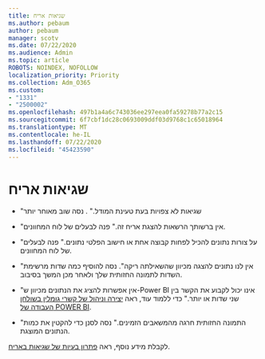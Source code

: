 ```yaml
---
title: שגיאות אריח
ms.author: pebaum
author: pebaum
manager: scotv
ms.date: 07/22/2020
ms.audience: Admin
ms.topic: article
ROBOTS: NOINDEX, NOFOLLOW
localization_priority: Priority
ms.collection: Adm_O365
ms.custom:
- "1331"
- "2500002"
ms.openlocfilehash: 497b1a4a6c743036ee297eea0fa59278b77a2c15
ms.sourcegitcommit: 6f7cbf1dc28c0693009ddf03d9768c1c65018964
ms.translationtype: MT
ms.contentlocale: he-IL
ms.lasthandoff: 07/22/2020
ms.locfileid: "45423590"
---
```

# <a name="tile-errors"></a>שגיאות אריח

- "שגיאות לא צפויות בעת טעינת המודל." . נסה שוב מאוחר יותר

- "אין ברשותך הרשאות להצגת אריח זה." פנה לבעלים של לוח המחוונים.

- "על צורות נתונים להכיל לפחות קבוצה אחת או חישוב הפלטי נתונים." פנה לבעלים של לוח המחוונים.

- "אין לנו נתונים להצגה מכיוון שהשאילתה ריקה". נסה להוסיף כמה שדות מרשימת השדות לתמונה החזותית שלך ולאחר מכן המשך בסיבוב.

- "אין אפשרות להציג את הנתונים מכיוון ש-Power BI אינו יכול לקבוע את הקשר בין שני שדות או יותר." כדי ללמוד עוד, ראה [יצירה וניהול של קשרי גומלין בשולחן העבודה של POWER BI](https://docs.microsoft.com/power-bi/desktop-create-and-manage-relationships).

- "התמונה החזותית חרגה מהמשאבים הזמינים." נסה לסנן כדי להקטין את כמות הנתונים המוצגת.

לקבלת מידע נוסף, ראה [פתרון בעיות של שגיאות באריח](https://docs.microsoft.com/power-bi/refresh-troubleshooting-tile-errors).